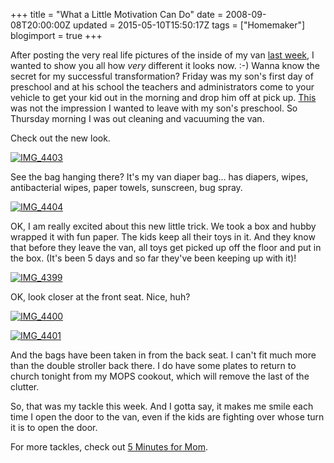 +++
title = "What a Little Motivation Can Do"
date = 2008-09-08T20:00:00Z
updated = 2015-05-10T15:50:17Z
tags = ["Homemaker"]
blogimport = true 
+++

 After posting the very real life pictures of the inside of my van [last week](http://lifeatthecircus.com/2008/08/28/keep-it-real-check-out-my-wheels/), I wanted to show you all how _very_ different it looks now.  :-)   Wanna know the secret for my successful transformation?   Friday was my son's first day of preschool and at his school the teachers and administrators come to your vehicle to get your kid out in the morning and drop him off at pick up.   [This](http://lifeatthecircus.com/2008/08/28/keep-it-real-check-out-my-wheels/) was not the impression I wanted to leave with my son's preschool.   So Thursday morning I was out cleaning and vacuuming the van.  

Check out the new look.

[![IMG_4403](https://latc.s3.amazonaws.com/wp-content/uploads/2008/09/img-4403-thumb.jpg)](https://latc.s3.amazonaws.com/wp-content/uploads/2008/09/img-4403.jpg)

See the bag hanging there?  It's my van diaper bag... has diapers, wipes, antibacterial wipes, paper towels, sunscreen, bug spray.  

 [![IMG_4404](https://latc.s3.amazonaws.com/wp-content/uploads/2008/09/img-4404-thumb.jpg)](https://latc.s3.amazonaws.com/wp-content/uploads/2008/09/img-4404.jpg)

OK, I am really excited about this new little trick.  We took a box and hubby wrapped it with fun paper.  The kids keep all their toys in it.  And they know that before they leave the van, all toys get picked up off the floor and put in the box. (It's been 5 days and so far they've been keeping up with it)!

 [![IMG_4399](https://latc.s3.amazonaws.com/wp-content/uploads/2008/09/img-4399-thumb.jpg)](https://latc.s3.amazonaws.com/wp-content/uploads/2008/09/img-4399.jpg)

OK, look closer at the front seat.  Nice, huh?

[![IMG_4400](https://latc.s3.amazonaws.com/wp-content/uploads/2008/09/img-4400-thumb.jpg)](https://latc.s3.amazonaws.com/wp-content/uploads/2008/09/img-4400.jpg) 

[![IMG_4401](https://latc.s3.amazonaws.com/wp-content/uploads/2008/09/img-4401-thumb.jpg)](https://latc.s3.amazonaws.com/wp-content/uploads/2008/09/img-4401.jpg) 

And the bags have been taken in from the back seat.   I can't fit much more than the double stroller back there.  I do have some plates to return to church tonight from my MOPS cookout, which will remove the last of the clutter.  

So, that was my tackle this week.  And I gotta say, it makes me smile each time I open the door to the van, even if the kids are fighting over whose turn it is to open the door.  

For more tackles, check out [5 Minutes for Mom](http://www.5minutesformom.com).

